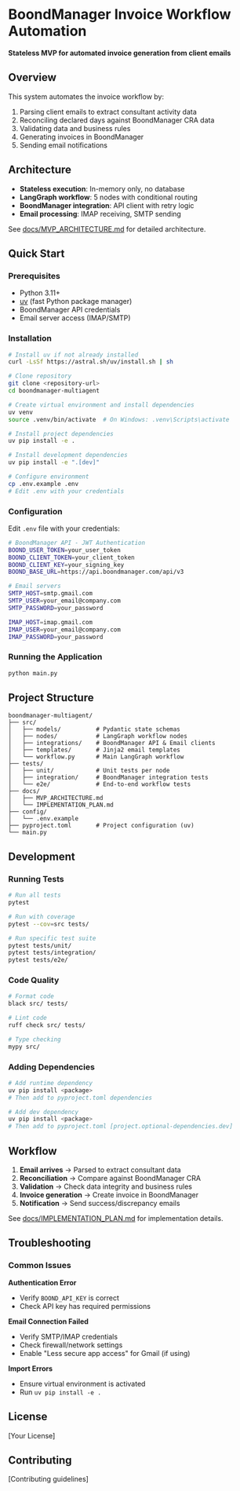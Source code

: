 # BoondManager Invoice Workflow Automation

**Stateless MVP for automated invoice generation from client emails**

## Overview

This system automates the invoice workflow by:
1. Parsing client emails to extract consultant activity data
2. Reconciling declared days against BoondManager CRA data
3. Validating data and business rules
4. Generating invoices in BoondManager
5. Sending email notifications

## Architecture

- **Stateless execution**: In-memory only, no database
- **LangGraph workflow**: 5 nodes with conditional routing
- **BoondManager integration**: API client with retry logic
- **Email processing**: IMAP receiving, SMTP sending

See [docs/MVP_ARCHITECTURE.md](docs/MVP_ARCHITECTURE.md) for detailed architecture.

## Quick Start

### Prerequisites

- Python 3.11+
- [uv](https://github.com/astral-sh/uv) (fast Python package manager)
- BoondManager API credentials
- Email server access (IMAP/SMTP)

### Installation

```bash
# Install uv if not already installed
curl -LsSf https://astral.sh/uv/install.sh | sh

# Clone repository
git clone <repository-url>
cd boondmanager-multiagent

# Create virtual environment and install dependencies
uv venv
source .venv/bin/activate  # On Windows: .venv\Scripts\activate

# Install project dependencies
uv pip install -e .

# Install development dependencies
uv pip install -e ".[dev]"

# Configure environment
cp .env.example .env
# Edit .env with your credentials
```

### Configuration

Edit `.env` file with your credentials:

```bash
# BoondManager API - JWT Authentication
BOOND_USER_TOKEN=your_user_token
BOOND_CLIENT_TOKEN=your_client_token
BOOND_CLIENT_KEY=your_signing_key
BOOND_BASE_URL=https://api.boondmanager.com/api/v3

# Email servers
SMTP_HOST=smtp.gmail.com
SMTP_USER=your_email@company.com
SMTP_PASSWORD=your_password

IMAP_HOST=imap.gmail.com
IMAP_USER=your_email@company.com
IMAP_PASSWORD=your_password
```

### Running the Application

```bash
python main.py
```

## Project Structure

```
boondmanager-multiagent/
├── src/
│   ├── models/          # Pydantic state schemas
│   ├── nodes/           # LangGraph workflow nodes
│   ├── integrations/    # BoondManager API & Email clients
│   ├── templates/       # Jinja2 email templates
│   └── workflow.py      # Main LangGraph workflow
├── tests/
│   ├── unit/            # Unit tests per node
│   ├── integration/     # BoondManager integration tests
│   └── e2e/             # End-to-end workflow tests
├── docs/
│   ├── MVP_ARCHITECTURE.md
│   └── IMPLEMENTATION_PLAN.md
├── config/
│   └── .env.example
├── pyproject.toml       # Project configuration (uv)
└── main.py
```

## Development

### Running Tests

```bash
# Run all tests
pytest

# Run with coverage
pytest --cov=src tests/

# Run specific test suite
pytest tests/unit/
pytest tests/integration/
pytest tests/e2e/
```

### Code Quality

```bash
# Format code
black src/ tests/

# Lint code
ruff check src/ tests/

# Type checking
mypy src/
```

### Adding Dependencies

```bash
# Add runtime dependency
uv pip install <package>
# Then add to pyproject.toml dependencies

# Add dev dependency
uv pip install <package>
# Then add to pyproject.toml [project.optional-dependencies.dev]
```

## Workflow

1. **Email arrives** → Parsed to extract consultant data
2. **Reconciliation** → Compare against BoondManager CRA
3. **Validation** → Check data integrity and business rules
4. **Invoice generation** → Create invoice in BoondManager
5. **Notification** → Send success/discrepancy emails

See [docs/IMPLEMENTATION_PLAN.md](docs/IMPLEMENTATION_PLAN.md) for implementation details.

## Troubleshooting

### Common Issues

**Authentication Error**
- Verify `BOOND_API_KEY` is correct
- Check API key has required permissions

**Email Connection Failed**
- Verify SMTP/IMAP credentials
- Check firewall/network settings
- Enable "Less secure app access" for Gmail (if using)

**Import Errors**
- Ensure virtual environment is activated
- Run `uv pip install -e .`

## License

[Your License]

## Contributing

[Contributing guidelines]
